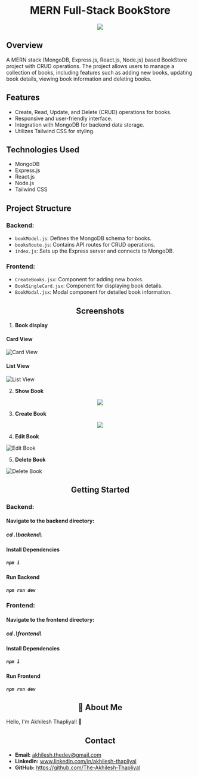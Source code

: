 
<h1 align="center">MERN Full-Stack BookStore</h1>

<p align="center">
<img src="http://drive.google.com/uc?export=view&id=1wv_r8EI1FEzAbpoaZx7qP7YZOPrI1Mqs">
</p>

## Overview
A MERN stack (MongoDB, Express.js, React.js, Node.js) based BookStore project with CRUD operations. The project allows users to manage a collection of books, including features such as adding new books, updating book details, viewing book information and deleting books.

## Features

- Create, Read, Update, and Delete (CRUD) operations for books.
- Responsive and user-friendly interface.
- Integration with MongoDB for backend data storage.
- Utilizes Tailwind CSS for styling.

## Technologies Used

- MongoDB
- Express.js
- React.js
- Node.js
- Tailwind CSS

## Project Structure

### Backend:

- `bookModel.js`: Defines the MongoDB schema for books.
- `booksRoute.js`: Contains API routes for CRUD operations.
- `index.js`: Sets up the Express server and connects to MongoDB.

### Frontend:

- `CreateBooks.jsx`: Component for adding new books.
- `BookSingleCard.jsx`: Component for displaying book details.
- `BookModal.jsx`: Modal component for detailed book information.



<h2 align="center">Screenshots</h2>

1. **Book display**

#### Card View

![Card View](http://drive.google.com/uc?export=view&id=1DEHwz1YmPwGXPG3tM9xsCarlHQwSkZf6)

#### List View

![List View](http://drive.google.com/uc?export=view&id=1aW7DgvOWJJ7ooe3xBo_rlX6Vsuk-IzQq)

2. **Show Book**

<p align="center">
<img src="http://drive.google.com/uc?export=view&id=1Jr2P0CTGYjFemQcx0qfDrNejSy6dD_ge">
</p>

3. **Create Book**

<p align="center">
<img src="http://drive.google.com/uc?export=view&id=1W08hEMjiHIwUzdunK2CLSvlhDJStuUJ0">
</p>

4. **Edit Book**

![Edit Book](http://drive.google.com/uc?export=view&id=1cGHU0A0wBNktyKyjmOgRJ9LHnq7Imc0J)

5. **Delete Book**

![Delete Book](http://drive.google.com/uc?export=view&id=1lzH22vmTmNkclo7_wA3M2tZaHwv4KwD7)

<h2 align="center">Getting Started</h2>

### Backend:

#### Navigate to the backend directory:

##### cd .\backend\

#### Install Dependencies

##### `npm i`

#### Run Backend

##### `npm run dev`

### Frontend:

#### Navigate to the frontend directory:

##### cd .\frontend\

#### Install Dependencies

#####  `npm i`

#### Run Frontend

##### `npm run dev`

<h2 align="center">🚀 About Me</h2>

Hello, I'm Akhilesh Thapliyal! 👋
<h2 align="center">Contact</h2>

- **Email:** akhilesh.thedev@gmail.com
- **LinkedIn:** www.linkedin.com/in/akhilesh-thapliyal
- **GitHub:** https://github.com/The-Akhilesh-Thapliyal
